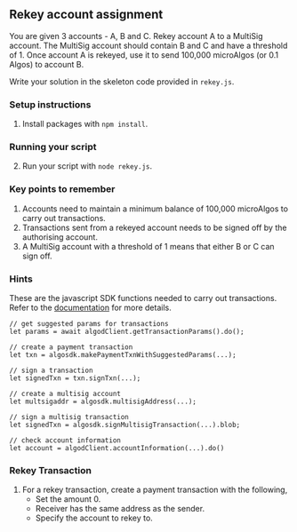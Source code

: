 ## Rekey account assignment

You are given 3 accounts - A, B and C. Rekey account A to a MultiSig account. The MultiSig account should contain B and C and have a threshold of 1. Once account A is rekeyed, use it to send 100,000 microAlgos (or 0.1 Algos) to account B.

Write your solution in the skeleton code provided in `rekey.js`.

### Setup instructions
1. Install packages with `npm install`.

### Running your script
2. Run your script with `node rekey.js`.

### Key points to remember
1. Accounts need to maintain a minimum balance of 100,000 microAlgos to carry out transactions.
2. Transactions sent from a rekeyed account needs to be signed off by the authorising account.
3. A MultiSig account with a threshold of 1 means that either B or C can sign off.

### Hints
These are the javascript SDK functions needed to carry out transactions. Refer to the [documentation](https://algorand.github.io/js-algorand-sdk/index.html) for more details. 
```
// get suggested params for transactions
let params = await algodClient.getTransactionParams().do();

// create a payment transaction
let txn = algosdk.makePaymentTxnWithSuggestedParams(...);

// sign a transaction
let signedTxn = txn.signTxn(...);

// create a multisig account
let multsigaddr = algosdk.multisigAddress(...);

// sign a multisig transaction
let signedTxn = algosdk.signMultisigTransaction(...).blob;

// check account information
let account = algodClient.accountInformation(...).do()
```

### Rekey Transaction
1. For a rekey transaction, create a payment transaction with the following, 
    - Set the amount 0. 
    - Receiver has the same address as the sender.
    - Specify the account to rekey to.
